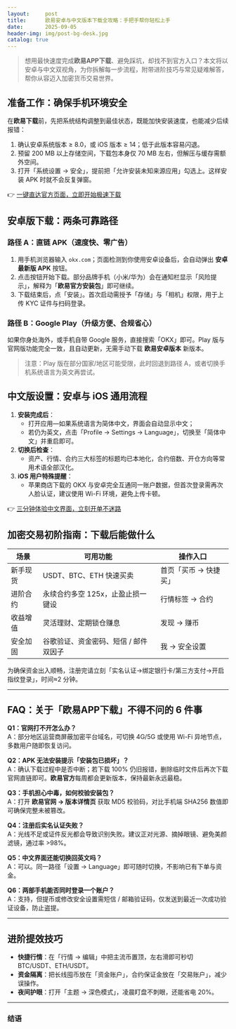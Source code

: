 ```yaml
---
layout:     post
title:      欧易安卓与中文版本下载全攻略：手把手帮你轻松上手
date:       2025-09-05
header-img: img/post-bg-desk.jpg
catalog: true
---
```


> 想用最快速度完成**欧易APP下载**、避免踩坑，却找不到官方入口？本文将以安卓与中文双视角，为你拆解每一步流程，附带进阶技巧与常见疑难解答，帮你从容迈入加密货币交易世界。

## 准备工作：确保手机环境安全

在**欧易下载**前，先把系统结构调整到最佳状态，既能加快安装速度，也能减少后续报错：

1. 确认安卓系统版本 ≥ 8.0，或 iOS 版本 ≥ 14；低于此版本容易闪退。  
2. 预留 200 MB 以上存储空间，下载包本身仅 70 MB 左右，但解压与缓存需额外空间。  
3. 打开「系统设置 → 安全」，提前把「允许安装未知来源应用」勾选上。这样安装 APK 时就不会反复弹窗。

👉 [一键直达官方页面，立即开始极速下载](https://okxdog.com/)

## 安卓版下载：两条可靠路径

### 路径 A：直链 APK（速度快、零广告）
1. 用手机浏览器输入 `okx.com`；页面检测到你使用安卓设备后，会自动弹出 **安卓最新版 APK** 按钮。  
2. 点击按钮开始下载。部分品牌手机（小米/华为）会在通知栏显示「风险提示」，解释为「**欧易官方安装包**」即可继续。  
3. 下载结束后，点「安装」。首次启动需授予「存储」与「相机」权限，用于上传 KYC 证件与扫码登录。

### 路径 B：Google Play（升级方便、合规省心）
如果你身处海外，或手机自带 Google 服务，直接搜索「OKX」即可。Play 版与官网版功能完全一致，且自动更新，无需手动下载 **欧易安卓版本** 新版本。

> 注意：Play 版在部分国家/地区可能受限，此时回退到路径 A，或者切换手机系统语言为英文再尝试。

## 中文版设置：安卓与 iOS 通用流程

1. **安装完成后**：
   - 打开应用—如果系统语言为简体中文，界面会自动显示中文；  
   - 若仍为英文，点击「Profile → Settings → Language」，切换至「简体中文」并重启即可。  
2. **切换后检查**：
   - 资产、行情、合约三大标签的标题均已本地化，合约倍数、开仓方向等常用术语全部汉化。  
3. **iOS 用户特殊提醒**：
   - 苹果商店下载的 OKX 与安卓完全互通同一账户数据，但首次登录需再次人脸认证，建议使用 Wi-Fi 环境，避免上传卡顿。

👉 [三分钟体验中文界面，立刻开单不迷路](https://okxdog.com/)

## 加密交易初阶指南：下载后能做什么

| 场景           | 可用功能                               | 操作入口             |
|----------------|----------------------------------------|----------------------|
| 新手现货       | USDT、BTC、ETH 快速买卖                | 首页「买币 → 快捷买」 |
| 进阶合约       | 永续合约多空 125x，止盈止损一键设      | 行情标签 → 合约       |
| 收益增值       | 灵活理财、定期锁仓赚息                 | 发现 → 赚币           |
| 安全加固       | 谷歌验证、资金密码、短信 / 邮件双因子  | 我 → 安全设置         |

为确保资金出入顺畅，注册完请立刻「实名认证→绑定银行卡/第三方支付→开启指纹登录」，时间≈2 分钟。

---

## FAQ：关于「欧易APP下载」不得不问的 6 件事

**Q1：官网打不开怎么办？**  
A：部分地区运营商屏蔽加密平台域名，可切换 4G/5G 或使用 Wi-Fi 异地节点，多数用户随即恢复访问。

**Q2：APK 无法安装提示「安装包已损坏」？**  
A：确认下载过程中是否中断；若下载 100% 仍旧报错，删除临时文件后再次下载官网直链即可。**欧易官方**每周都会更新版本，保持最新永远最稳。

**Q3：手机担心中毒，如何校验安装包？**  
A：打开 **欧易官网 → 版本详情页** 获取 MD5 校验码，对比手机端 SHA256 数值即可确保完整未被篡改。

**Q4：注册后实名认证失败？**  
A：光线不足或证件反光都会导致识别失败。建议正对光源、摘掉眼镜、避免美颜滤镜，通过率 >98%。

**Q5：中文界面还能切换回英文吗？**  
A：可以。同一路径「设置 → Language」即可随时切换，不影响已有下单与资金。

**Q6：两部手机能否同时登录一个账户？**  
A：支持，但提币或修改安全设置需短信 / 邮箱验证码，仅发送到最近一次成功验证设备，防止盗提。

---

## 进阶提效技巧

- **快捷行情**：在「行情 → 编辑」中把主流币置顶，左右滑即可秒切 BTC/USDT、ETH/USDT。  
- **资金隔离**：把长线囤币放在「资金账户」，合约保证金放在「交易账户」，减少误操作。  
- **夜间护眼**：打开「主题 → 深色模式」，凌晨盯盘不刺眼，还能省电 20%。

---

### 结语